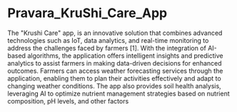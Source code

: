 # Pravara_KruShi_Care_App
The "Krushi Care" app, is an innovative solution that combines advanced technologies such
as IoT, data analytics, and real-time monitoring to address the challenges faced by farmers [1].
With the integration of AI-based algorithms, the application offers intelligent insights and
predictive analytics to assist farmers in making data-driven decisions for enhanced outcomes.
Farmers can access weather forecasting services through the application, enabling them to plan
their activities effectively and adapt to changing weather conditions. The app also provides soil
health analysis, leveraging AI to optimize nutrient management strategies based on nutrient
composition, pH levels, and other factors
